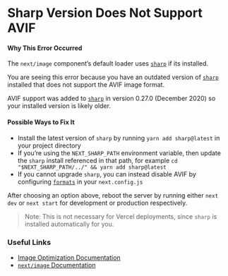 Sharp Version Does Not Support AVIF
===================================

#### Why This Error Occurred

The `next/image` component’s default loader uses [`sharp`](https://www.npmjs.com/package/sharp) if its installed.

You are seeing this error because you have an outdated version of [`sharp`](https://www.npmjs.com/package/sharp) installed that does not support the AVIF image format.

AVIF support was added to [`sharp`](https://www.npmjs.com/package/sharp) in version 0.27.0 (December 2020) so your installed version is likely older.

#### Possible Ways to Fix It

-   Install the latest version of `sharp` by running `yarn add sharp@latest` in your project directory
-   If you’re using the `NEXT_SHARP_PATH` environment variable, then update the `sharp` install referenced in that path, for example `cd "$NEXT_SHARP_PATH/../" && yarn add sharp@latest`
-   If you cannot upgrade `sharp`, you can instead disable AVIF by configuring [`formats`](https://nextjs.org/docs/api-reference/next/image#image-formats) in your `next.config.js`

After choosing an option above, reboot the server by running either `next dev` or `next start` for development or production respectively.

> Note: This is not necessary for Vercel deployments, since `sharp` is installed automatically for you.

### Useful Links

-   [Image Optimization Documentation](https://nextjs.org/docs/basic-features/image-optimization)
-   [`next/image` Documentation](https://nextjs.org/docs/api-reference/next/image)
